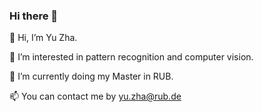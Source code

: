### Hi there 👋

<!--
**DavidZha1994/DavidZha1994** is a ✨ _special_ ✨ repository because its `README.md` (this file) appears on your GitHub profile.

Here are some ideas to get you started:

- 🔭 I’m currently working on ...
- 🌱 I’m currently learning ...
- 👯 I’m looking to collaborate on ...
- 🤔 I’m looking for help with ...
- 💬 Ask me about ...
- 📫 How to reach me: ...
- 😄 Pronouns: ...
- ⚡ Fun fact: ...
-->

👋 Hi, I’m Yu Zha.

👀 I’m interested in pattern recognition and computer vision.

🌱 I’m currently doing my Master in RUB.

📫 You can contact me by yu.zha@rub.de
